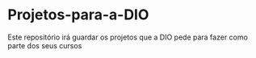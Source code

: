 # Projetos-para-a-DIO
Este repositório irá guardar os projetos que a DIO pede para fazer como parte dos seus cursos
